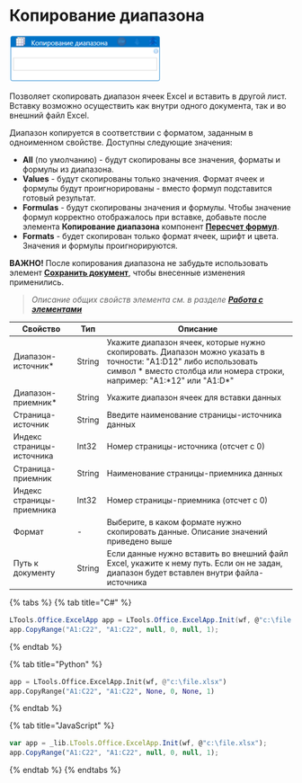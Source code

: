 # Копирование диапазона

![](<../../../.gitbook/assets/Копирование диапазона.png>)

Позволяет скопировать диапазон ячеек Excel и вставить в другой лист. Вставку возможно осуществить как внутри одного документа, так и во внешний файл Excel. 

Диапазон копируется в соответствии с форматом, заданным в одноименном свойстве. Доступны следующие значения: 
- **All** (по умолчанию) - будут скопированы все значения, форматы и формулы из диапазона. 
- **Values** - будут скопированы только значения. Формат ячеек и формулы будут проигнорированы - вместо формул подставится готовый результат.
- **Formulas** - будут скопированы значения и формулы. Чтобы значение формул корректно отображалось при вставке, добавьте после элемента **Копирование диапазона** компонент [**Пересчет формул**](https://docs.primo-rpa.ru/primo-rpa/g_elements/osnovnye-elementy/prilozhenie-excel/el_excel_calc).
- **Formats** - будет скопирован только формат ячеек, шрифт и цвета. Значения и формулы проигнорируются.

**ВАЖНО!** После копирования диапазона не забудьте использовать элемент [**Сохранить документ**](https://docs.primo-rpa.ru/primo-rpa/g_elements/osnovnye-elementy/prilozhenie-excel/el_excel_save), чтобы внесенные изменения применились.

> _Описание общих свойств элемента см. в разделе_ [_**Работа с элементами**_](https://docs.primo-rpa.ru/primo-rpa/primo-studio/process/elements)

| Свойство | Тип                | Описание        |
| -------- | ------------------ | --------------- |
| Диапазон-источник\* | String  | Укажите диапазон ячеек, которые нужно скопировать. Диапазон можно указать в точности: "A1:D12" либо использовать символ \* вместо столбца или номера строки, например: "A1:\*12" или "A1:D*" |
| Диапазон-приемник\* | String  | Укажите диапазон ячеек для вставки данных |
| Страница-источник   | String  | Введите наименование страницы-источника данных |
| Индекс страницы-источника | Int32 | Номер страницы-источника (отсчет с 0) |
| Страница-приемник   | String   | Наименование страницы-приемника данных |
| Индекс страницы-приемника | Int32  | Номер страницы-приемника (отсчет с 0) |
| Формат              | -  | Выберите, в каком формате нужно скопировать данные. Описание значений приведено выше |
| Путь к документу    | String  | Если данные нужно вставить во внешний файл Excel, укажите к нему путь. Если он не задан, диапазон будет вставлен внутри файла-источника |

{% tabs %}
{% tab title="C#" %}
```csharp
LTools.Office.ExcelApp app = LTools.Office.ExcelApp.Init(wf, @"c:\file.xlsx");
app.CopyRange("A1:C22", "A1:C22", null, 0, null, 1);
```
{% endtab %}

{% tab title="Python" %}
```python
app = LTools.Office.ExcelApp.Init(wf, @"c:\file.xlsx")
app.CopyRange("A1:C22", "A1:C22", None, 0, None, 1)
```
{% endtab %}

{% tab title="JavaScript" %}
```javascript
var app = _lib.LTools.Office.ExcelApp.Init(wf, @"c:\file.xlsx");
app.CopyRange("A1:C22", "A1:C22", null, 0, null, 1);
```
{% endtab %}
{% endtabs %}

